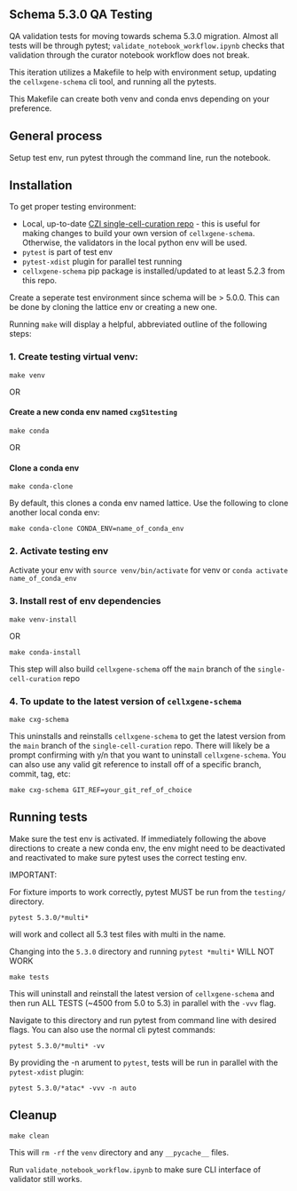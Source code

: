 Schema 5.3.0 QA Testing
----------------
QA validation tests for moving towards schema 5.3.0 migration. Almost all tests will be through pytest; `validate_notebook_workflow.ipynb` checks that validation through the curator notebook workflow does not break.

This iteration utilizes a Makefile to help with environment setup, updating the `cellxgene-schema` cli tool, and running all the pytests.

This Makefile can create both venv and conda envs depending on your preference.

General process
---------------- 
Setup test env, run pytest through the command line, run the notebook.


Installation
---------------- 
To get proper testing environment: 
- Local, up-to-date [CZI single-cell-curation repo](https://github.com/chanzuckerberg/single-cell-curation) - this is useful for making changes to build your own version of `cellxgene-schema`. Otherwise, the validators in the local python env will be used.
- `pytest` is part of test env
- `pytest-xdist` plugin for parallel test running
- `cellxgene-schema` pip package is installed/updated to at least 5.2.3 from this repo.

Create a seperate test environment since schema will be > 5.0.0. This can be done by cloning the lattice env or creating a new one.

Running `make` will display a helpful, abbreviated outline of the following steps:

### 1. Create testing virtual venv:
```
make venv
```
OR
#### Create a new conda env named `cxg51testing`
```
make conda
```
OR
#### Clone a conda env
```
make conda-clone
```
By default, this clones a conda env named lattice. Use the following to clone another local conda env:
```
make conda-clone CONDA_ENV=name_of_conda_env
```
### 2. Activate testing env
Activate your env with `source venv/bin/activate` for venv or `conda activate name_of_conda_env`
### 3. Install rest of env dependencies
```
make venv-install
```
OR
```
make conda-install
```
This step will also build `cellxgene-schema` off the `main` branch of the `single-cell-curation` repo

### 4. To update to the latest version of `cellxgene-schema`
```
make cxg-schema
```
This uninstalls and reinstalls `cellxgene-schema` to get the latest version from the `main` branch of the `single-cell-curation` repo. There will likely be a prompt confirming with y/n that you want to uninstall `cellxgene-schema`. You can also use any valid git reference to install off of a specific branch, commit, tag, etc:
```
make cxg-schema GIT_REF=your_git_ref_of_choice
```


Running tests
---------------- 
Make sure the test env is activated.
If immediately following the above directions to create a new conda env,
the env might need to be deactivated and reactivated to make sure pytest uses
the correct testing env.

IMPORTANT:

For fixture imports to work correctly, pytest MUST be run from the `testing/` directory. 
```
pytest 5.3.0/*multi*
```
will work and collect all 5.3 test files with multi in the name.

Changing into the `5.3.0` directory and running `pytest *multi*` WILL NOT WORK
```
make tests
```
This will uninstall and reinstall the latest version of `cellxgene-schema` and then run ALL TESTS (~4500 from 5.0 to 5.3) in parallel with the `-vvv` flag.

Navigate to this directory and run pytest from command line with desired flags.
You can also use the normal cli pytest commands:
```
pytest 5.3.0/*multi* -vv
```
By providing the -n arument to `pytest`, tests will be run in parallel with the `pytest-xdist` plugin:
```
pytest 5.3.0/*atac* -vvv -n auto
```

Cleanup
---------------- 
```
make clean
```
This will `rm -rf` the `venv` directory and any `__pycache__` files.

Run `validate_notebook_workflow.ipynb` to make sure CLI interface of validator still works.